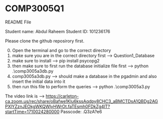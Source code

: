 # COMP3005Q1

README File

Student name: Abdul Raheem
Student ID: 101236176

Please clone the github reposirory first.

0. Open the terminal and go to the correct directory
1. make sure you are in the correct directory first --> Question1_Database
2. make sure to install --> pip install psycopg2
3. then make sure to first run the database initialize file first --> python .\comp3005a3db.py
4. comp3005a3db.py --> should make a database in the pgadmin and also insert the initial data into it
5. then run this file to perform the queries --> python .\comp3005a3.py

The video link is --> https://carleton-ca.zoom.us/rec/share/oBafwe1Klu6kssAqdpy8CHC3_aBMCTDsA1QBDg2AGPXlYZznJEOkgWKQWIyHWrOt.faTEsmh0FDkZg4lT?startTime=1710024280000
Passcode: .Q3zA?e6
